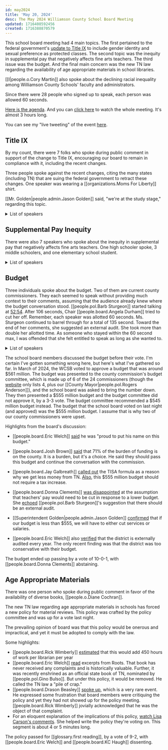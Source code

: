 ```yaml
---
id: may2024
title: 'May 20, 2024'
desc: The May 2024 Williamson County School Board Meeting
updated: 1716408592456
created: 1716388870579
---
```


This school board meeting had 4 main topics. The first pertained to the federal government's [update to Title IX](https://www.nytimes.com/2024/04/19/us/politics/biden-title-ix-rules.html) to include gender identity and sexual preference as protected classes. The second topic was the inequity in supplemental pay that negatively affects fine arts teachers. The third issue was the budget. And the final main concern was the new TN law regarding the availability of age appropriate materials in school libraries.

[[I|people.o.Cory Martin]] also spoke about the declining racial inequality among Williamson County Schools' faculty and administrators.

Since there were 28 people who signed up to speak, each person was allowed 60 seconds.

[Here is the agenda](https://meeting.boeconnect.net/Public/Agenda/566?meeting=637321). And you can [click here](https://www.youtube.com/live/PEsvj1Da6zI?si=WW-ptyYfjeBk7qqd) to watch the whole meeting. It's almost 3 hours long.

You can see my "live tweeting" of the event [here](https://x.com/murribu/status/1792697776821993619).

## Title IX

By my count, there were 7 folks who spoke during public comment in support of the change to Title IX, encouraging our board to remain in compliance with it, including the recent changes.

Three people spoke against the recent changes, citing the many states (including TN) that are suing the federal government to retract these changes. One speaker was wearing a [[organizations.Moms For Liberty]] shirt.

[[Mr. Golden|people.admin.Jason Golden]] said, "we're at the study stage," regarding this topic.

<details>
<summary>List of speakers</summary>

#### Supporting LGBTQ

- Erica Bowton
- Laura Seay
- Eli Givens
- Robert Mcnamra
- Eve Boger
- [[people.o.Braunwyn Windham]]
- Lucie Pitt

#### Against LGBTQ

- Gary Moore
- Carolyn Browne (Moms for Liberty)
- [[people.o.Darlynne Jordan]]

</details>

## Supplemental Pay Inequity

There were also 7 speakers who spoke about the inequity in supplemental pay that negatively affects fine arts teachers. One high schooler spoke, 3 middle schoolers, and one elementary school student.

<details>
<summary>List of speakers</summary>

- Tiffany Wilson-Mobley
- Amie Cook
- 5 kids
</details>

## Budget

Three individuals spoke about the budget. Two of them are current county commissioners. They each seemed to speak without providing much context to their comments, assuming that the audience already knew where the budget conversation stood. [[people.pol.Barb Sturgeon]] started talking at [52:54](https://www.youtube.com/live/PEsvj1Da6zI?si=WpieMyGWE7_0LkaQ&t=3174). After 106 seconds, Chair [[people.board.Angela Durham]] tried to cut her off. Remember, each speaker was allotted 60 seconds. Ms. Sturgeon continued to barrel through for a total of 135 second. Toward the end of her comments, she suggested an external audit. She took more than double her allotted time. As someone who stayed within the 60 second max, I was offended that she felt entitled to speak as long as she wanted to.

<details>
<summary>List of speakers</summary>

- [[people.pol.Mary Smith]]
- Stephen Hickey
- [[people.pol.Barb Sturgeon]]

</details>

The school board members discussed the budget before their vote. I'm certain I've gotten something wrong here, but here's what I've gathered so far. In March of 2024, the WCSB voted to approve a budget that was around $561 million. The budget was presented to the county commission's budget committee, which is made up of 6 of the 24 commissioners (though the [website](https://www.williamsoncounty-tn.gov/DocumentCenter/View/16301/committee_list24?bidId=) only lists 4, plus our [[County Mayor|people.pol.Rogers Anderson]]), and the school board was asked to bring the number down. They then presented a $555 million budget and the budget committee did not approve it, by a 3-3 vote. The budget committee recommended a $545 million budget instead. The budget that the school board voted on last night (and approved) was the $555 million budget. I assume that is why two of our county commissioners were upset.

Highlights from the board's discussion:

- [[people.board.Eric Welch]] [said](https://x.com/murribu/status/1792715048248541423) he was "proud to put his name on this budget."

- [[people.board.Josh Brown]] [said](https://x.com/murribu/status/1792715398481424631) that 71% of the burden of funding is on the county. It is a burden, but it's a choice. He said they should pass this budget and continue the conversation with the commission.

- [[people.board.Jay Galbreath]] [called out](https://x.com/murribu/status/1792716180203221057) the TISA formula as a reason why we get less money from TN. [Also](https://x.com/murribu/status/1792716734497206325), this $555 million budget should not require a tax increase.

- [[people.board.Donna Clements]] [was disappointed](https://x.com/murribu/status/1792717239646585144) at the assumption that teachers' pay would need to be cut in response to a lower budget. She [echoed](https://x.com/murribu/status/1792717793605108139) [[people.pol.Barb Sturgeon]]'s suggestion that there should be an external audit.

- [[Superintendent Golden|people.admin.Jason Golden]] [confirmed](https://x.com/murribu/status/1792718324377522328) that if our budget is less than $555, we will have to either cut services or salaries.

- [[people.board.Eric Welch]] also [verified](https://x.com/murribu/status/1792718699591561713) that the district is externally audited every year. The only recent finding was that the district was too conservative with their budget.

The budget ended up passing by a vote of 10-0-1, with [[people.board.Donna Clements]] abstaining.

## Age Appropriate Materials

There was one person who spoke during public comment in favor of the availability of diverse books, [[people.o.Diane Cochran]].

The new TN law regarding age appropriate materials in schools has forced a new policy for material reviews. This policy was crafted by the policy committee and was up for a vote last night.

The prevailing opinion of board was that this policy would be onerous and impractical, and yet it must be adopted to comply with the law.

Some highlights:

- [[people.board.Rick Wimberly]] [estimated](https://x.com/murribu/status/1792725464471199919) that this would add 450 hours of work per librarian per year
- [[people.board.Eric Welch]] [read](https://x.com/murribu/status/1792730046005952737) excerpts from Roots. That book has never received any complaints and is historically valuable. Further, it was recently enshrined as an official state book of TN, nominated by [[people.pol.Gino Bulso]]. But under this policy, it would be removed. He called the TN law a "pile of crap."
- [[people.board.Drason Beasley]] [spoke up](https://x.com/murribu/status/1792733750025207831), which is a very rare event. He expressed some frustration that board members were critiquing the policy and yet they had not showed up for the policy meeting. [[people.board.Rick Wimberly]] jovially acknowledged that he was the object of that complaint.
- For an eloquent explanation of the implications of this policy, [watch Lisa Carson's comments](https://www.youtube.com/live/PEsvj1Da6zI?si=WW-ptyYfjeBk7qqd&t=9185). She helped write the policy they're voting on. This segment is about 4 or 5 minutes long.

The policy passed for [[glossary.first reading]], by a vote of 9-2, with [[people.board.Eric Welch]] and [[people.board.KC Haugh]] dissenting.
